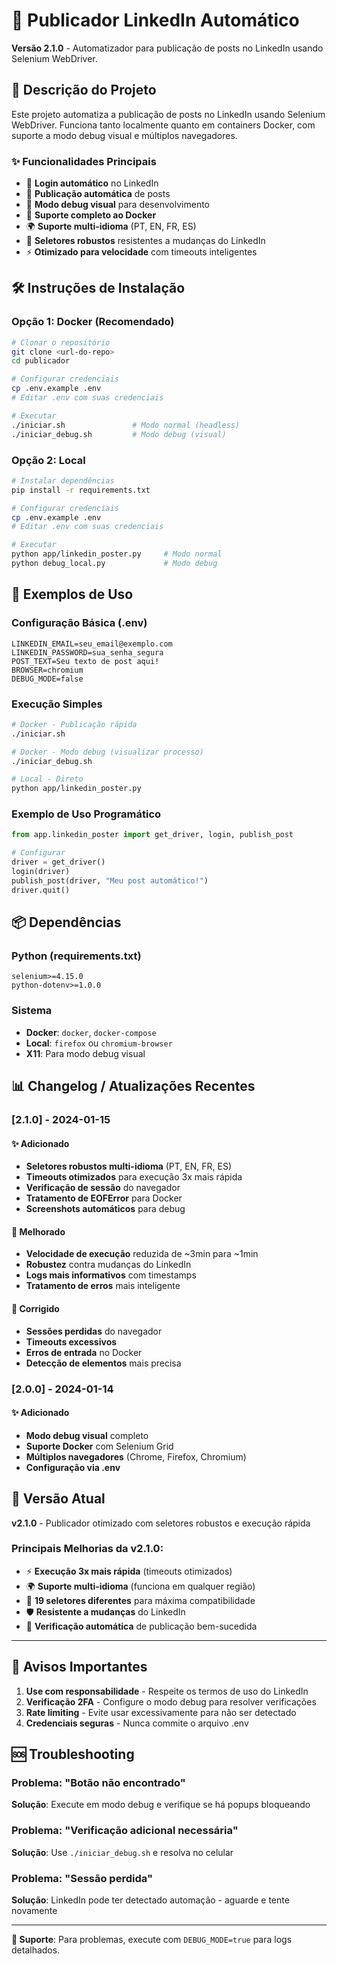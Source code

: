 # 🚀 Publicador LinkedIn Automático

**Versão 2.1.0** - Automatizador para publicação de posts no LinkedIn usando Selenium WebDriver.

## 📝 Descrição do Projeto

Este projeto automatiza a publicação de posts no LinkedIn usando Selenium WebDriver. Funciona tanto localmente quanto em containers Docker, com suporte a modo debug visual e múltiplos navegadores.

### ✨ Funcionalidades Principais

- 🔐 **Login automático** no LinkedIn
- 📝 **Publicação automática** de posts
- 🐛 **Modo debug visual** para desenvolvimento
- 🐳 **Suporte completo ao Docker**
- 🌍 **Suporte multi-idioma** (PT, EN, FR, ES)
- 🔄 **Seletores robustos** resistentes a mudanças do LinkedIn
- ⚡ **Otimizado para velocidade** com timeouts inteligentes

## 🛠 Instruções de Instalação

### Opção 1: Docker (Recomendado)
```bash
# Clonar o repositório
git clone <url-do-repo>
cd publicador

# Configurar credenciais
cp .env.example .env
# Editar .env com suas credenciais

# Executar
./iniciar.sh               # Modo normal (headless)
./iniciar_debug.sh         # Modo debug (visual)
```

### Opção 2: Local
```bash
# Instalar dependências
pip install -r requirements.txt

# Configurar credenciais
cp .env.example .env
# Editar .env com suas credenciais

# Executar
python app/linkedin_poster.py     # Modo normal
python debug_local.py             # Modo debug
```

## 🎯 Exemplos de Uso

### Configuração Básica (.env)
```env
LINKEDIN_EMAIL=seu_email@exemplo.com
LINKEDIN_PASSWORD=sua_senha_segura
POST_TEXT=Seu texto de post aqui!
BROWSER=chromium
DEBUG_MODE=false
```

### Execução Simples
```bash
# Docker - Publicação rápida
./iniciar.sh

# Docker - Modo debug (visualizar processo)
./iniciar_debug.sh

# Local - Direto
python app/linkedin_poster.py
```

### Exemplo de Uso Programático
```python
from app.linkedin_poster import get_driver, login, publish_post

# Configurar
driver = get_driver()
login(driver)
publish_post(driver, "Meu post automático!")
driver.quit()
```

## 📦 Dependências

### Python (requirements.txt)
```
selenium>=4.15.0
python-dotenv>=1.0.0
```

### Sistema
- **Docker**: `docker`, `docker-compose`
- **Local**: `firefox` ou `chromium-browser`
- **X11**: Para modo debug visual

## 📊 Changelog / Atualizações Recentes

### [2.1.0] - 2024-01-15
#### ✨ Adicionado
- **Seletores robustos multi-idioma** (PT, EN, FR, ES)
- **Timeouts otimizados** para execução 3x mais rápida
- **Verificação de sessão** do navegador
- **Tratamento de EOFError** para Docker
- **Screenshots automáticos** para debug

#### 🔧 Melhorado
- **Velocidade de execução** reduzida de ~3min para ~1min
- **Robustez** contra mudanças do LinkedIn
- **Logs mais informativos** com timestamps
- **Tratamento de erros** mais inteligente

#### 🐛 Corrigido
- **Sessões perdidas** do navegador
- **Timeouts excessivos** 
- **Erros de entrada** no Docker
- **Detecção de elementos** mais precisa

### [2.0.0] - 2024-01-14
#### ✨ Adicionado
- **Modo debug visual** completo
- **Suporte Docker** com Selenium Grid
- **Múltiplos navegadores** (Chrome, Firefox, Chromium)
- **Configuração via .env**

## 🔧 Versão Atual

**v2.1.0** - Publicador otimizado com seletores robustos e execução rápida

### Principais Melhorias da v2.1.0:
- ⚡ **Execução 3x mais rápida** (timeouts otimizados)
- 🌍 **Suporte multi-idioma** (funciona em qualquer região)
- 🔄 **19 seletores diferentes** para máxima compatibilidade
- 🛡️ **Resistente a mudanças** do LinkedIn
- 📱 **Verificação automática** de publicação bem-sucedida

---

## 🚨 Avisos Importantes

1. **Use com responsabilidade** - Respeite os termos de uso do LinkedIn
2. **Verificação 2FA** - Configure o modo debug para resolver verificações
3. **Rate limiting** - Evite usar excessivamente para não ser detectado
4. **Credenciais seguras** - Nunca commite o arquivo .env

## 🆘 Troubleshooting

### Problema: "Botão não encontrado"
**Solução**: Execute em modo debug e verifique se há popups bloqueando

### Problema: "Verificação adicional necessária" 
**Solução**: Use `./iniciar_debug.sh` e resolva no celular

### Problema: "Sessão perdida"
**Solução**: LinkedIn pode ter detectado automação - aguarde e tente novamente

---

**📧 Suporte**: Para problemas, execute com `DEBUG_MODE=true` para logs detalhados.

